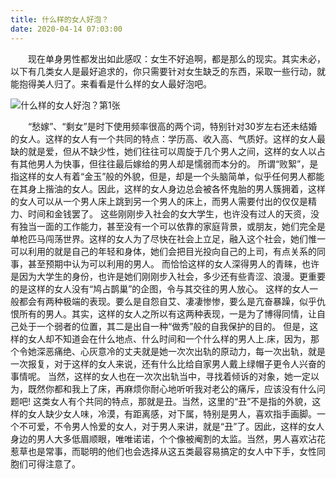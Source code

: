 ```yaml
---
title: 什么样的女人好泡？
date: 2020-04-14 07:03:00
---
```




　　现在单身男性都发出如此感叹：女生不好追啊，都是那么的现实。其实未必，以下有几类女人是最好追求的，你只需要针对女生缺乏的东西，采取一些行动，就能抱得美人归了。来看看是什么样的女人最好泡吧。

![什么样的女人好泡？第1张](/img/67fbb6cfab81bd743461f73b2f39d8c7.jpg)

　　“愁嫁”、“剩女”是时下使用频率很高的两个词，特别针对30岁左右还未结婚的女人。这样的女人有一个共同的特点：学历高、收入高、气质好。这样的女人最缺的就是爱，但从不缺少性，她们往往可以周旋于几个男人之间，这样的女人以占有其他男人为快事，但往往最后嫁给的男人却是懦弱而本分的。 所谓“败絮”，是指这样的女人有着“金玉”般的外貌，但是，却是一个头脑简单，似乎任何男人都能在其身上揩油的女人。因此，这样的女人身边总会被各怀鬼胎的男人簇拥着，这样的女人可以从一个男人床上跳到另一个男人的床上，而男人需要付出的仅仅是精力、时间和金钱罢了。 这些刚刚步入社会的女大学生，也许没有过人的天资，没有独当一面的工作能力，甚至没有一个可以依靠的家庭背景，或朋友，她们完全是单枪匹马闯荡世界。这样的女人为了尽快在社会上立足，融入这个社会，她们惟一可以利用的就是自己的年轻和身体，她们会把目光投向自己的上司，有点关系的同事，甚至预期中认为可以利用的男人。 而恰恰这样的女人深得男人的青睐，也许是因为大学生的身份，也许是她们刚刚步入社会，多少还有些青涩、浪漫。更重要的是这样的女人没有“鸠占鹊巢”的企图，令与其交往的男人放心。 这样的女人一般都会有两种极端的表现。要么是自怨自艾、凄凄惨惨，要么是亢奋暴躁，似乎仇恨所有的男人。其实，这样的女人之所以有这两种表现，一是为了博得同情，让自己处于一个弱者的位置，其二是出自一种“做秀”般的自我保护的目的。 但是，这样的女人却不知道会在什么地点、什么时间和一个什么样的男人上.床，因为，那个令她深恶痛绝、心灰意冷的丈夫就是她一次次出轨的原动力，每一次出轨，就是一次报复，对于这样的女人来说，还有什么比给自家男人戴上绿帽子更令人兴奋的事情呢­。 当然，这样的女人也在一次次出轨当中，寻找着倾诉的对象，她一定以为，既然你都和我上了床，再麻烦你耐心地听听我对老公的痛斥，应该没有什么问题吧! 这类女人有个共同的特点，那就是丑。当然，这里的“丑”不是指的外貌，这样的女人缺少女人味，冷漠，有距离感，对下属，特别是男人，喜欢指手画脚。一个不可爱，不令男人怜爱的女人，对于男人来讲，就是“丑”了。因此，这样的女人身边的男人大多低眉顺眼，唯唯诺诺，个个像被阉割的太监。当然，男人喜欢沾花惹草也是常事，而聪明的他们也会选择从这五类最容易搞定的女人中下手，女性同胞们可得注意了。